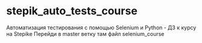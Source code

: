 # stepik_auto_tests_course
Автоматизация тестирования с помощью Selenium и Python - ДЗ к курсу на Stepike
Перейди в master ветку там файл selenium_course
